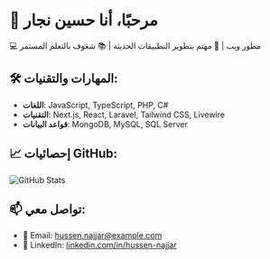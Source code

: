 # 👋 مرحبًا، أنا حسين نجار

💻 مطور ويب | 🚀 مهتم بتطوير التطبيقات الحديثة | 📚 شغوف بالتعلم المستمر

## 🛠️ المهارات والتقنيات:
- **اللغات**: JavaScript, TypeScript, PHP, C#
- **التقنيات**: Next.js, React, Laravel, Tailwind CSS, Livewire
- **قواعد البيانات**: MongoDB, MySQL, SQL Server

## 📈 إحصائيات GitHub:
![GitHub Stats](https://github-readme-stats.vercel.app/api?username=hussenNajjar1&show_icons=true&theme=radical)

## 📫 تواصل معي:
- 📧 Email: [hussen.najjar@example.com](mailto:hussen.najjar@example.com)
- 🔗 LinkedIn: [linkedin.com/in/hussen-najjar](https://www.linkedin.com/in/hussen-najjar)
